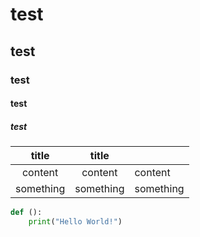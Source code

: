 # test
## test
### test
#### test
##### test


|title|title||
|:-:|:-:|-|
|content|content|content|
|something|something|something|

```python
def ():
    print("Hello World!")
```